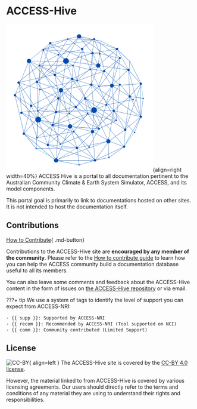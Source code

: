 
# ACCESS-Hive

![Network Logo](assets/network_logo.png){align=right width=40%}
ACCESS Hive is a portal to all documentation pertinent to the Australian Community Climate & Earth System Simulator, ACCESS, and its model components.

This portal goal is primarily to link to documentations hosted on other sites. It is not intended to host the documentation itself.


## Contributions

[How to Contribute][HCG]{ .md-button}

Contributions to the ACCESS-Hive site are **encouraged by any member of the community**. Please refer to the [How to contribute guide][HCG] to learn how you can help the ACCESS community build a documentation database useful to all its members.

You can also leave some comments and feedback about the ACCESS-Hive content in the form of issues on [the ACCESS-Hive repository][IssueHive] or via email.

???+ tip
    We use a system of tags to identify the level of support you can expect from ACCESS-NRI:

    - {{ supp }}: Supported by ACCESS-NRI
    - {{ recom }}: Recommended by ACCESS-NRI (Tool supported on NCI)
    - {{ comm }}: Community contributed (Limited Support)


## License

![CC-BY][CC-BY]{ align=left }
The ACCESS-Hive site is covered by the [CC-BY 4.0 license][human-license].

However, the material linked to from ACCESS-Hive is covered by various licensing agreements. Our users should directly refer to the terms and conditions of any material they are using to understand their rights and responsibilities. 


[HCG]: about/contribute.md
[IssueHive]: https://github.com/ACCESS-Hive/ACCESS-Hive/issues
[CC-BY]: https://i.creativecommons.org/l/by/4.0/88x31.png
[human-license]: License.md